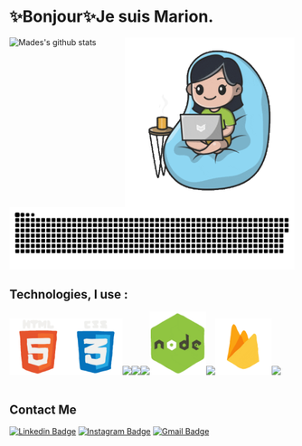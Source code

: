 
<!--  ![IM](https://github.com/MaDes69/MaDes69/blob/main/img/IronMan.gif); -->
<h1>✨Bonjour✨Je suis Marion.</h1>
<p><p align= "left"> </p><img align= "right"  src="https://github.com/MaDes69/MaDes69/blob/main/img/She.gif" width="300"  /></p> 




![Mades's github stats](https://github-readme-stats.vercel.app/api?username=MaDes69&show_icons=true&theme=dracula)

![MaDes69 snake gif](https://github.com/MaDes69/MaDes69/blob/main/img/github-contribution-grid-snake.svg)


## Technologies, I use :

<img src="https://github.com/MaDes69/MaDes69/blob/main/img/html.gif" width="100"><img src="https://github.com/MaDes69/MaDes69/blob/main/img/css.gif" width="100"><img src="https://media3.giphy.com/media/ln7z2eWriiQAllfVcn/200w.webp" width="100"><img src="https://i.giphy.com/media/eNAsjO55tPbgaor7ma/200w.webp" width="100"><img src="https://i.giphy.com/media/VgGthkhUvGgOit7Y9i/200.webp" width="100"><img src="https://github.com/MaDes69/MaDes69/blob/main/img/node.gif" width="100"><img src="https://i.giphy.com/media/IdyAQJVN2kVPNUrojM/200.webp" width="100"><img src="https://github.com/MaDes69/MaDes69/blob/main/img/firebase.gif" width="100"><img src="https://i.giphy.com/media/KzJkzjggfGN5Py6nkT/200.webp" width="100"><br><br>





<!-- <img src="https://github.com/MaDes69/MaDes69/blob/main/img/mongo.gif" width="100"> -->
 
<!-- <p>
  <img alt="Heroku" src="https://img.shields.io/badge/-Heroku-430098?style=flat-square&logo=heroku&logoColor=white" />
  <img alt="redux" src="https://img.shields.io/badge/-Redux-764ABC?style=flat-square&logo=redux&logoColor=white" />
  <img alt="Styled Components" src="https://img.shields.io/badge/-Styled_Components-db7092?style=flat-square&logo=styled-components&logoColor=white" />
  <img alt="npm" src="https://img.shields.io/badge/-NPM-CB3837?style=flat-square&logo=npm&logoColor=white" />
  <img alt="MongoDB" src="https://img.shields.io/badge/-MongoDB-13aa52?style=flat-square&logo=mongodb&logoColor=white" />
  <img alt="Nodejs" src="https://img.shields.io/badge/-Nodejs-43853d?style=flat-square&logo=Node.js&logoColor=white" />
</p>

![HTML5](https://img.shields.io/badge/-HTML5-%23E44D27?style=flat-square&logo=html5&logoColor=ffffff)
![CSS3](https://img.shields.io/badge/-CSS3-%231572B6?style=flat-square&logo=css3)
![JavaScript](https://img.shields.io/badge/-JavaScript-%23F7DF1C?style=flat-square&logo=javascript&logoColor=000000&labelColor=%23F7DF1C&color=%23FFCE5A)
![TypeScript](https://img.shields.io/badge/-TypeScript-007ACC?style=flat-square&logo=typescript&logoColor=white)
![Vue.js](https://img.shields.io/badge/-Vue.js-%232c3e50?style=flat-square&logo=vuedotjs)
![React](https://img.shields.io/badge/-React-%23282C34?style=flat-square&logo=react)

![Sass](https://img.shields.io/badge/-Sass-%23CC6699?style=flat-square&logo=sass&logoColor=ffffff)
![TailwindCss](https://img.shields.io/badge/-TailwindCss-%231a202c?style=flat-square&logo=tailwind-css)

![Webpack](https://img.shields.io/badge/-Webpack-%232C3A42?style=flat-square&logo=webpack)
![Git](https://img.shields.io/badge/-Git-%23F05032?style=flat-square&logo=git&logoColor=%23ffffff)
![VS Code](https://img.shields.io/badge/-VSCode-%23007ACC?style=flat-square&logo=visual-studio-code)
![Netlify](https://img.shields.io/badge/-Netlify-%2300C7B7?style=flat-square&logo=netlify&logoColor=ffffff) -->



## Contact Me 

[![Linkedin Badge](https://img.shields.io/badge/-mariondesmurs-blue?style=flat&logo=Linkedin&logoColor=white&link=https://www.linkedin.com/in/marion-desmurs-28290b223/)](https://www.linkedin.com/in/marion-desmurs-28290b223/)
[![Instagram Badge](https://img.shields.io/badge/-@Ma.Des69-purple?style=flat&logo=instagram&logoColor=white&link=https://instagram.com/Ma.Des69/)](https://instagram.com/Ma.Des69)
[![Gmail Badge](https://img.shields.io/badge/-mariondesmurs-c14438?style=flat&logo=Gmail&logoColor=white&link=mailto:mariondesmurs@gmail.com)](mailto:mariondesmurs@gmail.com)






<!-- <div style="width:100%;height:0;padding-bottom:56%;position:relative;"><iframe src="https://giphy.com/embed/cPifFlpBQJVKNGY19p" width="100%" height="100%" style="position:absolute" frameBorder="0" class="giphy-embed" allowFullScreen></iframe></div><p><a href="https://giphy.com/gifs/disneyplus-cPifFlpBQJVKNGY19p">via GIPHY</a></p> -->

<!-- <div style="width:100%;height:0;padding-bottom:56%;position:relative;"><iframe src="https://giphy.com/embed/Sdx4jomSAfL2VqzD0A" width="100%" height="100%" style="position:absolute" frameBorder="0" class="giphy-embed" allowFullScreen></iframe></div><p><a href="https://giphy.com/gifs/disneyplus-disney-marvel-studios-marvelstudios-Sdx4jomSAfL2VqzD0A">via GIPHY</a></p>  -->


